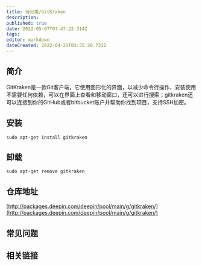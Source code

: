 ```yaml
---
title: 待分类/GitKraken
description: 
published: true
date: 2022-05-07T07:47:22.314Z
tags: 
editor: markdown
dateCreated: 2022-04-21T03:35:20.731Z
---
```


## 简介

GitKraken是一款Git客户端，它使用图形化的界面，以减少命令行操作，安装使用不需要任何依赖，可以在界面上查看和移动窗口，还可以进行搜索；gitkraken还可以连接到你的GitHub或者bitbucket账户并帮助你找到项目，支持SSH加密。

## 安装

`sudo apt-get install gitkraken`

## 卸载

`sudo apt-get remove gitkraken`

## 仓库地址

[http://packages.deepin.com/deepin/pool/main/g/gitkraken/](http://packages.deepin.com/deepin/pool/main/g/gitkraken/)

## 常见问题

## 相关链接
